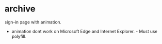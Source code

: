 # archive

sign-in page with animation.

* animation dont work on Microsoft Edge and Internet Explorer. - Must use polyfill.

